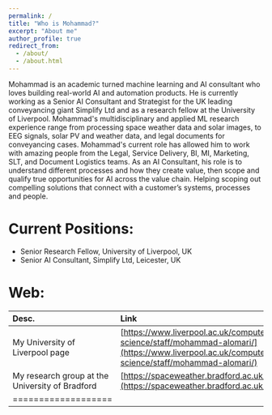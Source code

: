 ```yaml
---
permalink: /
title: "Who is Mohammad?"
excerpt: "About me"
author_profile: true
redirect_from: 
  - /about/
  - /about.html
---
```


Mohammad is an academic turned machine learning and AI consultant who loves building real-world AI and automation products. He is currently working as a Senior AI Consultant and Strategist for the UK leading conveyancing giant Simplify Ltd and as a research fellow at the University of Liverpool. Mohammad's multidisciplinary and applied ML research experience range from processing space weather data and solar images, to EEG signals, solar PV and weather data, and legal documents for conveyancing cases. Mohammad's current role has allowed him to work with amazing people from the Legal, Service Delivery, BI, MI, Marketing, SLT, and Document Logistics teams. As an AI Consultant, his role is to understand different processes and how they create value, then scope and qualify true opportunities for AI across the value chain. Helping scoping out compelling solutions that connect with a customer’s systems, processes and people.

Current Positions:
======
* Senior Research Fellow, University of Liverpool, UK
* Senior AI Consultant, Simplify Ltd, Leicester, UK

Web:
======

| Desc. | Link |
|:-------|:-------|
| My University of Liverpool page   | [https://www.liverpool.ac.uk/computer-science/staff/mohammad-alomari/](https://www.liverpool.ac.uk/computer-science/staff/mohammad-alomari/)   |
| My research group at the University of Bradford | [https://spaceweather.bradford.ac.uk/](https://spaceweather.bradford.ac.uk/) |
|===================|

